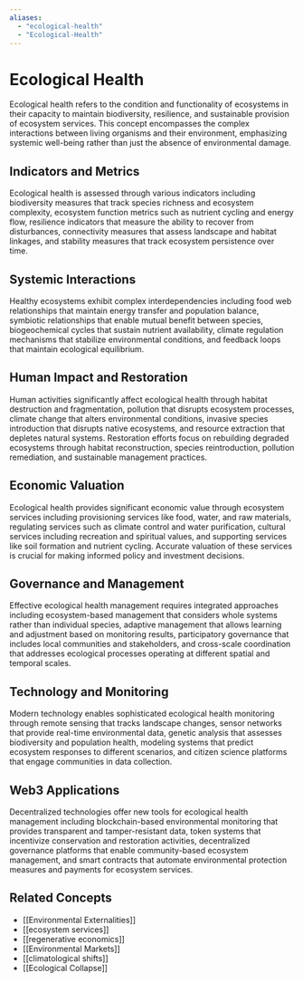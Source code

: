 ```yaml
---
aliases:
  - "ecological-health"
  - "Ecological-Health"
---
```


# Ecological Health

Ecological health refers to the condition and functionality of ecosystems in their capacity to maintain biodiversity, resilience, and sustainable provision of ecosystem services. This concept encompasses the complex interactions between living organisms and their environment, emphasizing systemic well-being rather than just the absence of environmental damage.

## Indicators and Metrics

Ecological health is assessed through various indicators including biodiversity measures that track species richness and ecosystem complexity, ecosystem function metrics such as nutrient cycling and energy flow, resilience indicators that measure the ability to recover from disturbances, connectivity measures that assess landscape and habitat linkages, and stability measures that track ecosystem persistence over time.

## Systemic Interactions

Healthy ecosystems exhibit complex interdependencies including food web relationships that maintain energy transfer and population balance, symbiotic relationships that enable mutual benefit between species, biogeochemical cycles that sustain nutrient availability, climate regulation mechanisms that stabilize environmental conditions, and feedback loops that maintain ecological equilibrium.

## Human Impact and Restoration

Human activities significantly affect ecological health through habitat destruction and fragmentation, pollution that disrupts ecosystem processes, climate change that alters environmental conditions, invasive species introduction that disrupts native ecosystems, and resource extraction that depletes natural systems. Restoration efforts focus on rebuilding degraded ecosystems through habitat reconstruction, species reintroduction, pollution remediation, and sustainable management practices.

## Economic Valuation

Ecological health provides significant economic value through ecosystem services including provisioning services like food, water, and raw materials, regulating services such as climate control and water purification, cultural services including recreation and spiritual values, and supporting services like soil formation and nutrient cycling. Accurate valuation of these services is crucial for making informed policy and investment decisions.

## Governance and Management

Effective ecological health management requires integrated approaches including ecosystem-based management that considers whole systems rather than individual species, adaptive management that allows learning and adjustment based on monitoring results, participatory governance that includes local communities and stakeholders, and cross-scale coordination that addresses ecological processes operating at different spatial and temporal scales.

## Technology and Monitoring

Modern technology enables sophisticated ecological health monitoring through remote sensing that tracks landscape changes, sensor networks that provide real-time environmental data, genetic analysis that assesses biodiversity and population health, modeling systems that predict ecosystem responses to different scenarios, and citizen science platforms that engage communities in data collection.

## Web3 Applications

Decentralized technologies offer new tools for ecological health management including blockchain-based environmental monitoring that provides transparent and tamper-resistant data, token systems that incentivize conservation and restoration activities, decentralized governance platforms that enable community-based ecosystem management, and smart contracts that automate environmental protection measures and payments for ecosystem services.

## Related Concepts

- [[Environmental Externalities]]
- [[ecosystem services]]
- [[regenerative economics]]
- [[Environmental Markets]]
- [[climatological shifts]]
- [[Ecological Collapse]]